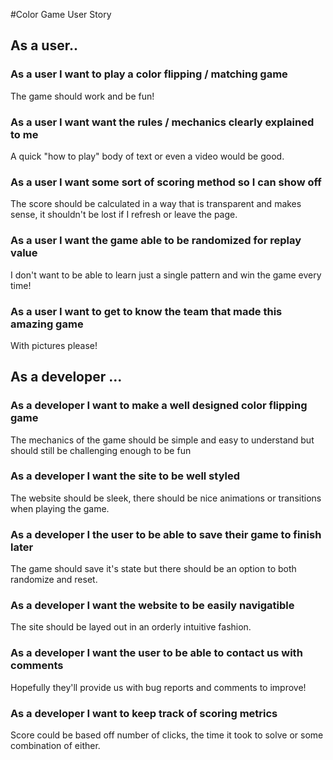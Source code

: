#Color Game User Story

## As a user..

### As a user I want to play a color flipping / matching game
   The game should work and be fun!

### As a user I want want the rules / mechanics clearly explained to me
   A quick "how to play" body of text or even a video would be good.

### As a user I want some sort of scoring method so I can show off
  The score should be calculated in a way that is transparent and makes sense, it shouldn't be lost if I refresh or leave the page.

### As a user I want the game able to be randomized for replay value
  I don't want to be able to learn just a single pattern and win the game every time!

### As a user I want to get to know the team that made this amazing game
  With pictures please!

## As a developer ...

### As a developer I want to make a well designed color flipping game
  The mechanics of the game should be simple and easy to understand but should still be challenging enough to be fun

### As a developer I want the site to be well styled
  The website should be sleek, there should be nice animations or transitions when playing the game.

### As a developer I the user to be able to save their game to finish later
  The game should save it's state but there should be an option to both randomize and reset.

### As a developer I want the website to be easily navigatible
  The site should be layed out in an orderly intuitive fashion.

### As a developer I want the user to be able to contact us with comments
  Hopefully they'll provide us with bug reports and comments to improve!

### As a developer I want to keep track of scoring metrics
  Score could be based off number of clicks, the time it took to solve or some combination of either.